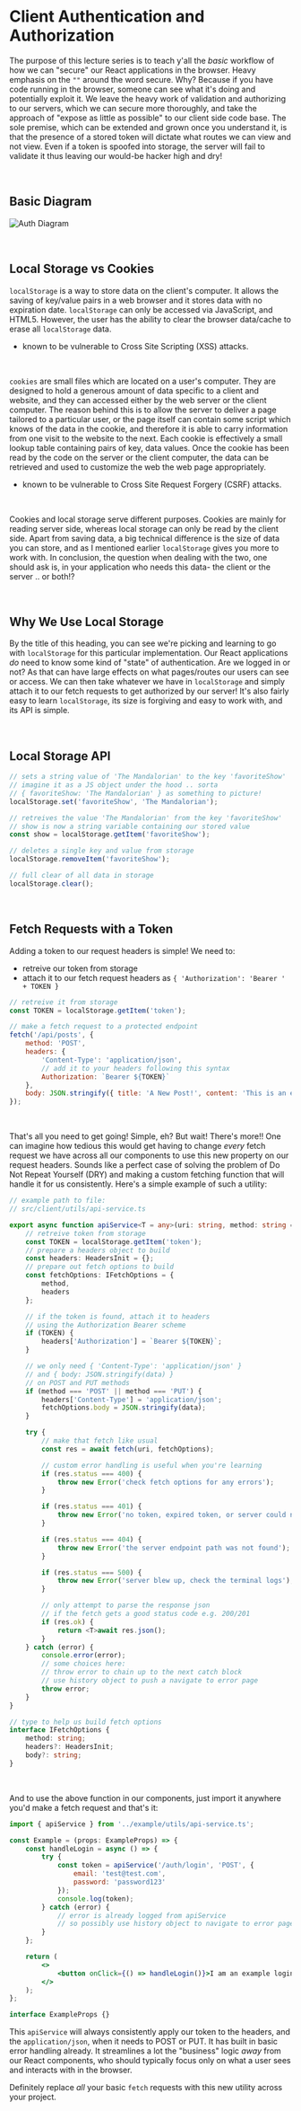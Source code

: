 # Client Authentication and Authorization

The purpose of this lecture series is to teach y'all the _basic_ workflow of how we can "secure" our React applications in the browser. Heavy emphasis on the `""` around the word secure. Why? Because if you have code running in the browser, someone can see what it's doing and potentially exploit it. We leave the heavy work of validation and authorizing to our servers, which we can secure more thoroughly, and take the approach of "expose as little as possible" to our client side code base. The sole premise, which can be extended and grown once you understand it, is that the presence of a stored token will dictate what routes we can view and not view. Even if a token is spoofed into storage, the server will fail to validate it thus leaving our would-be hacker high and dry!

&nbsp;

## Basic Diagram

![Auth Diagram](https://i.imgur.com/e6V1fV0.png)

&nbsp;

## Local Storage vs Cookies

`localStorage` is a way to store data on the client's computer. It allows the saving of key/value pairs in a web browser and it stores data with no expiration date. `localStorage` can only be accessed via JavaScript, and HTML5. However, the user has the ability to clear the browser data/cache to erase all `localStorage` data.

-   known to be vulnerable to Cross Site Scripting (XSS) attacks.

&nbsp;

`cookies` are small files which are located on a user's computer. They are designed to hold a generous amount of data specific to a client and website, and they can accessed either by the web server or the client computer. The reason behind this is to allow the server to deliver a page tailored to a particular user, or the page itself can contain some script which knows of the data in the cookie, and therefore it is able to carry information from one visit to the website to the next. Each cookie is effectively a small lookup table containing pairs of key, data values. Once the cookie has been read by the code on the server or the client computer, the data can be retrieved and used to customize the web the web page appropriately.

-   known to be vulnerable to Cross Site Request Forgery (CSRF) attacks.

&nbsp;

Cookies and local storage serve different purposes. Cookies are mainly for reading server side, whereas local storage can only be read by the client side. Apart from saving data, a big technical difference is the size of data you can store, and as I mentioned earlier `localStorage` gives you more to work with. In conclusion, the question when dealing with the two, one should ask is, in your application who needs this data- the client or the server .. or both!?

&nbsp;

## Why We Use Local Storage

By the title of this heading, you can see we're picking and learning to go with `localStorage` for this particular implementation. Our React applications _do_ need to know some kind of "state" of authentication. Are we logged in or not? As that can have large effects on what pages/routes our users can see or access. We can then take whatever we have in `localStorage` and simply attach it to our fetch requests to get authorized by our server! It's also fairly easy to learn `localStorage`, its size is forgiving and easy to work with, and its API is simple.

&nbsp;

## Local Storage API

```js
// sets a string value of 'The Mandalorian' to the key 'favoriteShow'
// imagine it as a JS object under the hood .. sorta
// { favoriteShow: 'The Mandalorian' } as something to picture!
localStorage.set('favoriteShow', 'The Mandalorian');

// retreives the value 'The Mandalorian' from the key 'favoriteShow'
// show is now a string variable containing our stored value
const show = localStorage.getItem('favoriteShow');

// deletes a single key and value from storage
localStorage.removeItem('favoriteShow');

// full clear of all data in storage
localStorage.clear();
```

&nbsp;

## Fetch Requests with a Token

Adding a token to our request headers is simple! We need to:

-   retreive our token from storage
-   attach it to our fetch request headers as `{ 'Authorization': 'Bearer ' + TOKEN }`

```js
// retreive it from storage
const TOKEN = localStorage.getItem('token');

// make a fetch request to a protected endpoint
fetch('/api/posts', {
	method: 'POST',
	headers: {
		'Content-Type': 'application/json',
		// add it to your headers following this syntax
		Authorization: `Bearer ${TOKEN}`
	},
	body: JSON.stringify({ title: 'A New Post!', content: 'This is an example post.' })
});
```

&nbsp;

That's all you need to get going! Simple, eh? But wait! There's more!! One can imagine how tedious this would get having to change _every_ fetch request we have across all our components to use this new property on our request headers. Sounds like a perfect case of solving the problem of Do Not Repeat Yourself (DRY) and making a custom fetching function that will handle it for us consistently. Here's a simple example of such a utility:

```typescript
// example path to file:
// src/client/utils/api-service.ts

export async function apiService<T = any>(uri: string, method: string = 'GET', data?: {}) {
	// retreive token from storage
	const TOKEN = localStorage.getItem('token');
	// prepare a headers object to build
	const headers: HeadersInit = {};
	// prepare out fetch options to build
	const fetchOptions: IFetchOptions = {
		method,
		headers
	};

	// if the token is found, attach it to headers
	// using the Authorization Bearer scheme
	if (TOKEN) {
		headers['Authorization'] = `Bearer ${TOKEN}`;
	}

	// we only need { 'Content-Type': 'application/json' }
	// and { body: JSON.stringify(data) }
	// on POST and PUT methods
	if (method === 'POST' || method === 'PUT') {
		headers['Content-Type'] = 'application/json';
		fetchOptions.body = JSON.stringify(data);
	}

	try {
		// make that fetch like usual
		const res = await fetch(uri, fetchOptions);

		// custom error handling is useful when you're learning
		if (res.status === 400) {
			throw new Error('check fetch options for any errors');
		}

		if (res.status === 401) {
			throw new Error('no token, expired token, or server could not validate token');
		}

		if (res.status === 404) {
			throw new Error('the server endpoint path was not found');
		}

		if (res.status === 500) {
			throw new Error('server blew up, check the terminal logs');
		}

		// only attempt to parse the response json
		// if the fetch gets a good status code e.g. 200/201
		if (res.ok) {
			return <T>await res.json();
		}
	} catch (error) {
		console.error(error);
		// some choices here:
		// throw error to chain up to the next catch block
		// use history object to push a navigate to error page
		throw error;
	}
}

// type to help us build fetch options
interface IFetchOptions {
	method: string;
	headers?: HeadersInit;
	body?: string;
}
```

&nbsp;

And to use the above function in our components, just import it anywhere you'd make a fetch request and that's it:

```jsx
import { apiService } from '../example/utils/api-service.ts';

const Example = (props: ExampleProps) => {
	const handleLogin = async () => {
		try {
			const token = apiService('/auth/login', 'POST', {
				email: 'test@test.com',
				password: 'password123'
			});
			console.log(token);
		} catch (error) {
			// error is already logged from apiService
			// so possibly use history object to navigate to error page?
		}
	};

	return (
		<>
			<button onClick={() => handleLogin()}>I am an example login button lol.</button>
		</>
	);
};

interface ExampleProps {}
```

This `apiService` will always consistently apply our token to the headers, and the `application/json`, when it needs to POST or PUT. It has built in basic error handling already. It streamlines a lot the "business" logic _away_ from our React components, who should typically focus only on what a user sees and interacts with in the browser.

Definitely replace _all_ your basic `fetch` requests with this new utility across your project.

